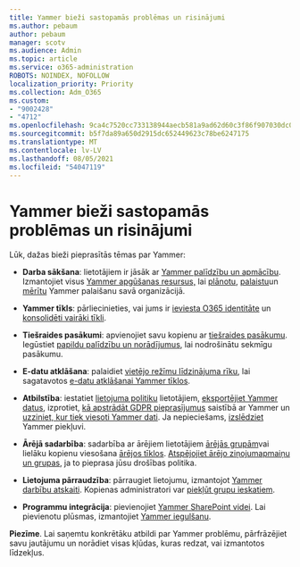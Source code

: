 ```yaml
---
title: Yammer bieži sastopamās problēmas un risinājumi
ms.author: pebaum
author: pebaum
manager: scotv
ms.audience: Admin
ms.topic: article
ms.service: o365-administration
ROBOTS: NOINDEX, NOFOLLOW
localization_priority: Priority
ms.collection: Adm_O365
ms.custom:
- "9002428"
- "4712"
ms.openlocfilehash: 9ca4c7520cc733138944aecb581a9ad62d60c3f86f907030dc0a7780f30ddcc6
ms.sourcegitcommit: b5f7da89a650d2915dc652449623c78be6247175
ms.translationtype: MT
ms.contentlocale: lv-LV
ms.lasthandoff: 08/05/2021
ms.locfileid: "54047119"
---
```

# <a name="yammer-common-issues-and-resolutions"></a>Yammer bieži sastopamās problēmas un risinājumi

Lūk, dažas bieži pieprasītās tēmas par Yammer:

- **Darba sākšana**: lietotājiem ir jāsāk ar [Yammer palīdzību un apmācību](https://support.office.com/yammer). Izmantojiet visus [Yammer apgūšanas resursus,](https://aka.ms/yamresources) lai [plānotu](https://aka.ms/YamSuccessGuide), [palaistu](https://aka.ms/YamLaunchPlaybook)un [mērītu](https://aka.ms/YamMeasureSuccesGuide) Yammer palaišanu savā organizācijā. 

- **Yammer tīkls**: pārliecinieties, vai jums ir [ieviesta O365 identitāte](https://docs.microsoft.com/yammer/configure-your-yammer-network/enforce-office-365-identity) un [konsolidēti vairāki tīkli](https://docs.microsoft.com/yammer/configure-your-yammer-network/consolidate-multiple-yammer-networks). 

- **Tiešraides pasākumi**: apvienojiet savu kopienu ar [tiešraides pasākumu](https://docs.microsoft.com/yammer/manage-yammer-groups/yammer-live-events). Iegūstiet [papildu palīdzību un norādījumus](https://resources.techcommunity.microsoft.com/live-events/assistance/), lai nodrošinātu sekmīgu pasākumu. 

- **E-datu atklāšana**: palaidiet [vietējo režīmu līdzinājuma rīku](https://docs.microsoft.com/yammer/configure-your-yammer-network/overview-native-mode), lai sagatavotos [e-datu atklāšanai Yammer tīklos](https://docs.microsoft.com/yammer/manage-security-and-compliance/overview-of-ediscovery). 

- **Atbilstība**: iestatiet [lietojuma politiku](https://docs.microsoft.com/yammer/manage-security-and-compliance/set-up-a-usage-policy) lietotājiem, [eksportējiet Yammer datus](https://docs.microsoft.com/yammer/manage-security-and-compliance/export-yammer-enterprise-data), izprotiet, [kā apstrādāt GDPR pieprasījumus](https://docs.microsoft.com/yammer/manage-security-and-compliance/gdpr-requests-in-yammer-enterprise) saistībā ar Yammer un [uzziniet, kur tiek viesoti Yammer dati](https://docs.microsoft.com/yammer/manage-security-and-compliance/data-residency). Ja nepieciešams, [izslēdziet](https://docs.microsoft.com/yammer/manage-yammer-users/turn-off-user-access) Yammer piekļuvi.

- **Ārējā sadarbība**: sadarbība ar ārējiem lietotājiem [ārējās grupām](https://docs.microsoft.com/yammer/work-with-external-users/create-and-manage-external-groups)vai lielāku kopienu viesošana [ārējos tīklos](https://docs.microsoft.com/yammer/work-with-external-users/create-and-manage-an-external-network). [Atspējojiet ārējo ziņojumapmaiņu un grupas](https://docs.microsoft.com/yammer/work-with-external-users/disable-external-messaging), ja to pieprasa jūsu drošības politika.

- **Lietojuma pārraudzība**: pārraugiet lietojumu, izmantojot [Yammer darbību atskaiti](https://docs.microsoft.com/microsoft-365/admin/activity-reports/yammer-activity-report). Kopienas administratori var [piekļūt grupu ieskatiem](https://support.office.com/article/view-group-insights-in-yammer-73f9fa6d-d442-4f25-9194-d5317c9328ab).

- **Programmu integrācija**: pievienojiet [Yammer SharePoint videi](https://docs.microsoft.com/yammer/integrate-yammer-with-other-apps/embed-a-feed-into-a-sharepoint-site). Lai pievienotu plūsmas, izmantojiet [Yammer iegulšanu](https://developer.yammer.com/docs/embed). 

**Piezīme**. Lai saņemtu konkrētāku atbildi par Yammer problēmu, pārfrāzējiet savu jautājumu un norādiet visas kļūdas, kuras redzat, vai izmantotos līdzekļus.

